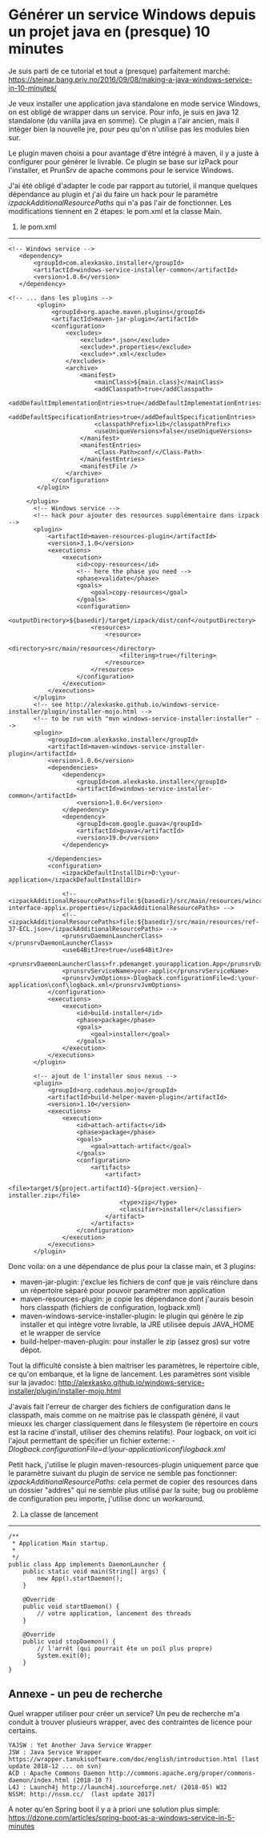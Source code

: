 Générer un service Windows depuis un projet java en (presque) 10 minutes
========================================================================

Je suis parti de ce tutorial et tout a (presque) parfaitement marché:
https://steinar.bang.priv.no/2016/09/08/making-a-java-windows-service-in-10-minutes/

Je veux installer une application java standalone en mode service Windows, on est obligé de wrapper dans un service.
 Pour info, je suis en java 12 standalone (du vanilla java en somme). Ce plugin a l'air ancien, mais il intèger bien la nouvelle jre, pour peu qu'on n'utilise pas les 
 modules bien sur.  

Le plugin maven choisi a pour avantage d'être intégré à maven, il y a juste à configurer pour générer le livrable. 
Ce plugin se base sur izPack pour l'installer, et PrunSrv de apache commons pour le service Windows.

J'ai été obligé d'adapter le code par rapport au tutoriel, il manque quelques dépendance au plugin et j'ai du faire un hack pour le paramètre _izpackAdditionalResourcePaths_ 
qui n'a pas l'air de fonctionner. Les modifications tiennent en 2 étapes: le pom.xml et la classe Main. 

1. le pom.xml
--------------


    <!-- Windows service -->
       <dependency>
           <groupId>com.alexkasko.installer</groupId>
           <artifactId>windows-service-installer-common</artifactId>
           <version>1.0.6</version>
       </dependency>
 
    <!-- ... dans les plugins -->
            <plugin>
                <groupId>org.apache.maven.plugins</groupId>
                <artifactId>maven-jar-plugin</artifactId>
                <configuration>
                    <excludes>
                        <exclude>*.json</exclude>
                        <exclude>*.properties</exclude>
                        <exclude>*.xml</exclude>
                    </excludes>
                    <archive>
                        <manifest>
                            <mainClass>${main.class}</mainClass>
                            <addClasspath>true</addClasspath>
                            <addDefaultImplementationEntries>true</addDefaultImplementationEntries>
                            <addDefaultSpecificationEntries>true</addDefaultSpecificationEntries>
                            <classpathPrefix>lib</classpathPrefix>
                            <useUniqueVersions>false</useUniqueVersions>
                        </manifest>
                        <manifestEntries>
                            <Class-Path>conf/</Class-Path>
                        </manifestEntries>
                        <manifestFile />
                    </archive>
                </configuration>
            </plugin>

         </plugin>
           <!-- Windows service -->
           <!-- hack pour ajouter des resources supplémentaire dans izpack -->
           <plugin>
               <artifactId>maven-resources-plugin</artifactId>
               <version>3.1.0</version>
               <executions>
                   <execution>
                       <id>copy-resources</id>
                       <!-- here the phase you need -->
                       <phase>validate</phase>
                       <goals>
                           <goal>copy-resources</goal>
                       </goals>
                       <configuration>
                           <outputDirectory>${basedir}/target/izpack/dist/conf</outputDirectory>
                           <resources>
                               <resource>
                                   <directory>src/main/resources</directory>
                                   <filtering>true</filtering>
                               </resource>
                           </resources>
                       </configuration>
                   </execution>
               </executions>
           </plugin>
           <!-- see http://alexkasko.github.io/windows-service-installer/plugin/installer-mojo.html -->
           <!-- to be run with "mvn windows-service-installer:installer" -->
           <plugin>
               <groupId>com.alexkasko.installer</groupId>
               <artifactId>maven-windows-service-installer-plugin</artifactId>
               <version>1.0.6</version>
               <dependencies>
                   <dependency>
                       <groupId>com.alexkasko.installer</groupId>
                       <artifactId>windows-service-installer-common</artifactId>
                       <version>1.0.6</version>
                   </dependency>
                   <dependency>
                       <groupId>com.google.guava</groupId>
                       <artifactId>guava</artifactId>
                       <version>19.0</version>
                   </dependency>

               </dependencies>
               <configuration>
                   <izpackDefaultInstallDir>D:\your-application</izpackDefaultInstallDir>
<!--                   <izpackAdditionalResourcePaths>file:${basedir}/src/main/resources/logback.xml</izpackAdditionalResourcePaths> -->
                   <!-- <izpackAdditionalResourcePaths>file:${basedir}/src/main/resources/wincc-interface-applix.properties</izpackAdditionalResourcePaths> -->
                   <!-- <izpackAdditionalResourcePaths>file:${basedir}/src/main/resources/ref-37-ECL.json</izpackAdditionalResourcePaths> -->
                   <prunsrvDaemonLauncherClass></prunsrvDaemonLauncherClass>
                   <use64BitJre>true</use64BitJre>
                   <prunsrvDaemonLauncherClass>fr.pdemanget.yourapplication.App</prunsrvDaemonLauncherClass>
                   <prunsrvServiceName>your-applic</prunsrvServiceName>
                   <prunsrvJvmOptions>-Dlogback.configurationFile=d:\your-application\conf\logback.xml</prunsrvJvmOptions>
               </configuration>
               <executions>
                   <execution>
                       <id>build-installer</id>
                       <phase>package</phase>
                       <goals>
                           <goal>installer</goal>
                       </goals>
                   </execution>
               </executions>
           </plugin>

           <!-- ajout de l'installer sous nexus -->
           <plugin>
               <groupId>org.codehaus.mojo</groupId>
               <artifactId>build-helper-maven-plugin</artifactId>
               <version>1.10</version>
               <executions>
                   <execution>
                       <id>attach-artifacts</id>
                       <phase>package</phase>
                       <goals>
                           <goal>attach-artifact</goal>
                       </goals>
                       <configuration>
                           <artifacts>
                               <artifact>
                                   <file>target/${project.artifactId}-${project.version}-installer.zip</file>
                                   <type>zip</type>
                                   <classifier>installer</classifier>
                               </artifact>
                           </artifacts>
                       </configuration>
                   </execution>
               </executions>
           </plugin>
 

Donc voila: on a une dépendance de plus pour la classe main, et 3 plugins:
 - maven-jar-plugin: j'exclue les fichiers de conf que je vais réinclure dans un répertoire séparé pour pouvoir paramétrer mon application
 - maven-resources-plugin: je copie les dépendance dont j'aurais besoin hors classpath (fichiers de configuration, logback.xml)
 - maven-windows-service-installer-plugin: le plugin qui génère le zip installer et qui intègre votre livrable, la JRE utilisée depuis JAVA_HOME et le wrapper de service
 - build-helper-maven-plugin: pour installer le zip (assez gros) sur votre dépot.

Tout la difficulté consiste à bien maitriser les paramètres, le répertoire cible, ce qu'on embarque, et la ligne de lancement. Les paramètres sont visible sur la javadoc:
http://alexkasko.github.io/windows-service-installer/plugin/installer-mojo.html

J'avais fait l'erreur de charger des fichiers de configuration dans le classpath, mais comme on ne maitrise pas le classpath généré, il vaut mieuxx les charger classiquement 
dans le filesystem (le répertoire en cours est la racine d'install, utiliser des chemins relatifs). 
Pour logback, on voit ici l'ajout permettant de spécifier un fichier externe: _<prunsrvJvmOptions>-Dlogback.configurationFile=d:\your-application\conf\logback.xml</prunsrvJvmOptions>_
  
Petit hack, j'utilise le plugin maven-resources-plugin uniquement parce que le paramètre suivant du plugin de service ne semble pas fonctionner: _izpackAdditionalResourcePaths_: 
cela permet de copier des resources dans un dossier "addres" qui ne semble plus utilisé par la suite; bug ou problème de configuration peu importe, j'utilise donc un 
workaround.

2. La classe de lancement
-------------------------

    /**
     * Application Main startup.
     *
     */
    public class App implements DaemonLauncher {
        public static void main(String[] args) {
            new App().startDaemon();
        }
    
        @Override
        public void startDaemon() {
            // votre application, lancement des threads
        }
    
        @Override
        public void stopDaemon() {
            // l'arrêt (qui pourrait ête un poil plus propre)
            System.exit(0);
        }
    }
    



Annexe - un peu de recherche
--------------------
Quel wrapper utiliser pour créer un service? Un peu de recherche m'a conduit à trouver plusieurs wrapper, avec des contraintes de licence pour certains.

    YAJSW : Yet Another Java Service Wrapper
    JSW : Java Service Wrapper https://wrapper.tanukisoftware.com/doc/english/introduction.html (last update 2018-12 ... on svn)
    ACD : Apache Commons Daemon http://commons.apache.org/proper/commons-daemon/index.html (2018-10 ?)
    L4J : Launch4j http://launch4j.sourceforge.net/ (2018-05) W32
    NSSM: http://nssm.cc/  (last update 2017) 

A noter qu'en Spring boot il y a à priori une solution plus simple:
https://dzone.com/articles/spring-boot-as-a-windows-service-in-5-minutes



